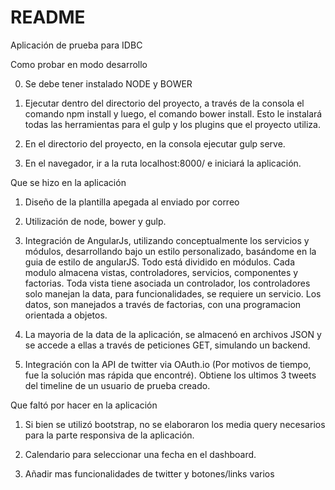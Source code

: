 # README #

Aplicación de prueba para IDBC

Como probar en modo desarrollo

0) Se debe tener instalado NODE y BOWER

1) Ejecutar dentro del directorio del proyecto, a través de la consola el comando npm install y luego, el comando bower install. Esto le instalará todas las herramientas para el gulp y los plugins que el proyecto utiliza.

2) En el directorio del proyecto, en la consola ejecutar gulp serve.

3) En el navegador, ir a la ruta localhost:8000/ e iniciará la aplicación.

Que se hizo en la aplicación

1) Diseño de la plantilla apegada al enviado por correo

2) Utilización de node, bower y gulp.

3) Integración de AngularJs, utilizando conceptualmente los servicios y módulos, desarrollando bajo un estilo personalizado, basándome en la guia de estilo de angularJS. Todo está dividido en módulos. Cada modulo almacena vistas, controladores, servicios, componentes y factorias. Toda vista tiene asociada un controlador, los controladores solo manejan la data, para funcionalidades, se requiere un servicio. Los datos, son manejados a través de factorias, con una programacion orientada a objetos.

4) La mayoria de la data de la aplicación, se almacenó en archivos JSON y se accede a ellas a través de peticiones GET, simulando un backend.

5) Integración con la API de twitter via OAuth.io (Por motivos de tiempo, fue la solución mas rápida que encontré). Obtiene los ultimos 3 tweets del timeline de un usuario de prueba creado.

Que faltó por hacer en la aplicación

1) Si bien se utilizó bootstrap, no se elaboraron los media query necesarios para la parte responsiva de la aplicación.

2) Calendario para seleccionar una fecha en el dashboard.

3) Añadir mas funcionalidades de twitter y botones/links varios
